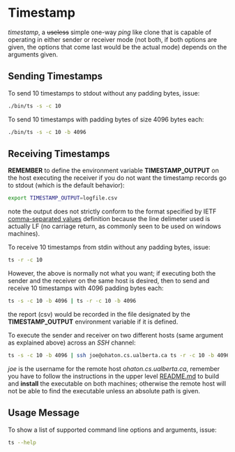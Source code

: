 # Timestamp
*timestamp*, a ~~useless~~ simple one-way *ping* like clone that is capable of
operating in either sender or receiver mode (not both, if both options are
given, the options that come last would be the actual mode) depends on the
arguments given.

## Sending Timestamps
To send 10 timestamps to stdout without any padding bytes, issue:
```bash
./bin/ts -s -c 10
```
To send 10 timestamps with padding bytes of size 4096 bytes each:
```bash
./bin/ts -s -c 10 -b 4096
```

## Receiving Timestamps
**REMEMBER** to define the environment variable **TIMESTAMP_OUTPUT** on the
host executing the receiver if you do not want the timestamp records go
to stdout (which is the default behavior):
```bash
export TIMESTAMP_OUTPUT=logfile.csv
```
note the output does not strictly conform to the format specified by IETF
[comma-separated values](https://tools.ietf.org/html/rfc4180.html) definition
because the line delimeter used is actually LF (no carriage return, as
commonly seen to be used on windows machines).

To receive 10 timestamps from stdin without any padding bytes, issue:
```bash
ts -r -c 10
```
However, the above is normally not what you want; if executing both the sender
and the receiver on the same host is desired, then to send and receive 10
timestamps with 4096 padding bytes each:
```bash
ts -s -c 10 -b 4096 | ts -r -c 10 -b 4096
```
the report (csv) would be recorded in the file designated by the
**TIMESTAMP_OUTPUT** environment variable if it is defined.

To execute the sender and receiver on two different hosts (same argument as
explained above) across an *SSH* channel:
```bash
ts -s -c 10 -b 4096 | ssh joe@ohaton.cs.ualberta.ca ts -r -c 10 -b 4096
```
*joe* is the username for the remote host *ohaton.cs.ualberta.ca*, remember you
have to follow the instructions in the upper level [README.md](../README.md)
to build and **install** the executable on both machines; otherwise the remote
host will not be able to find the executable unless an absolute path is given.

## Usage Message
To show a list of supported command line options and arguments, issue:
```bash
ts --help
```
